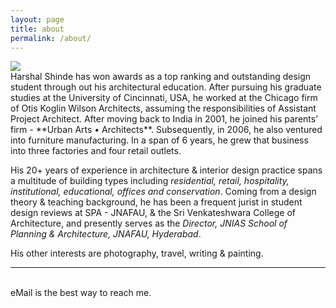 ```yaml
---
layout: page
title: about
permalink: /about/
---
```


<img class="col one right" src="/img/prof_pic.jpg">

<br/>
Harshal Shinde has won awards as a top ranking and outstanding design student through out his architectural education. After pursuing his graduate studies at the University of Cincinnati, USA, he worked at the Chicago firm of Otis Koglin Wilson Architects, assuming the responsibilities of Assistant Project Architect. After moving back to India in 2001, he joined his parents’ firm - **Urban Arts • Architects**. Subsequently, in 2006, he also ventured into furniture manufacturing. In a span of 6 years, he grew that business into three factories and four retail outlets. 

His 20+ years of experience in architecture & interior design practice spans a multitude of building types including _residential, retail, hospitality, institutional, educational, offices and conservation_. Coming from a design theory & teaching background, he has been a frequent jurist in student design reviews at SPA - JNAFAU, & the Sri Venkateshwara College of Architecture, and presently serves as the _Director, JNIAS School of Planning & Architecture, JNAFAU, Hyderabad_.

His other interests are photography, travel, writing & painting.
<br/>
<hr/>
<br/>
<span class="contacticon center">
	<a href="&#109;&#97;&#105;&#108;&#116;&#111;&#58;&#104;&#115;&#104;&#105;&#110;&#100;&#101;&#64;&#111;&#117;&#116;&#108;&#111;&#111;&#107;&#46;&#99;&#111;&#109;"><i class="fa fa-envelope-square"></i></a>
	<a href="https://twitter.com/harshalshinde" target="_blank"><i class="fa fa-twitter-square"></i></a>
	<a href="https://in.linkedin.com/in/harshalshinde" target="_blank"><i class="fa fa-linkedin-square"></i></a>
	<a href="http://instagram.com/hshinde" target="_blank"><i class="fa fa-instagram-square"></i></a>
</span>

<div class="col three caption">
	eMail is the best way to reach me.
</div>

